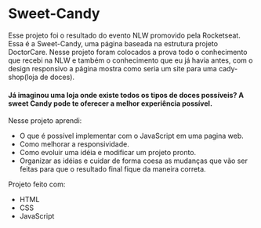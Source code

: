 # Sweet-Candy

Esse projeto foi o resultado do evento NLW promovido pela Rocketseat.
Essa é a Sweet-Candy, uma página baseada na estrutura projeto DoctorCare.
Nesse projeto foram colocados a prova todo o conhecimento que recebi na NLW e também o conhecimento que eu já havia antes,
com o design responsivo a página mostra como seria um site para uma cady-shop(loja de doces).

#### Já imaginou uma loja onde existe todos os tipos de doces possíveis? A sweet Candy pode te oferecer a melhor experiência possível.

Nesse projeto aprendi:

* O que é possível implementar com o JavaScript em uma pagina web.
* Como melhorar a responsividade.
* Como evoluir uma idéia e modificar um projeto pronto.
* Organizar as idéias e cuidar de forma coesa  as mudanças que vão ser feitas para que o resultado final fique da maneira correta.

Projeto feito com:
* HTML
* CSS
* JavaScript

